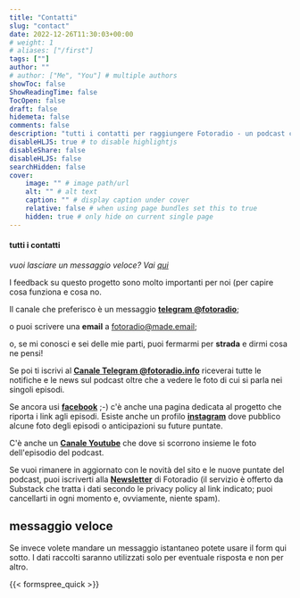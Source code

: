 ```yaml
---
title: "Contatti"
slug: "contact"
date: 2022-12-26T11:30:03+00:00
# weight: 1
# aliases: ["/first"]
tags: [""]
author: ""
# author: ["Me", "You"] # multiple authors
showToc: false
ShowReadingTime: false
TocOpen: false
draft: false
hidemeta: false
comments: false
description: "tutti i contatti per raggiungere Fotoradio - un podcast che parla di fotografie"
disableHLJS: true # to disable highlightjs
disableShare: false
disableHLJS: false
searchHidden: false
cover:
    image: "" # image path/url
    alt: "" # alt text
    caption: "" # display caption under cover
    relative: false # when using page bundles set this to true
    hidden: true # only hide on current single page
---
```


#### tutti i contatti

_vuoi lasciare un messaggio veloce? Vai [qui](#messaggio-veloce)_

I feedback su questo progetto sono molto importanti per noi (per capire cosa funziona e cosa no.

Il canale che preferisco è un messaggio [**telegram @fotoradio**](https://t.me/fotoradio);

o puoi scrivere una **email** a [fotoradio@made.email](mailto:fotoradio@made.email);

<!--
o usare il **form di contatto** [qui](#form-contatti) sotto (nessun dato verrà memorizzato o utilizzato se non per rispondere al messaggio);
-->

o, se mi conosci e sei delle mie parti, puoi fermarmi per **strada** e dirmi cosa ne pensi!

Se poi ti iscrivi al [**Canale Telegram @fotoradio.info**](https://t.me/+R4-Ey2hwjOVJk1on) riceverai tutte le notifiche e le news sul podcast oltre che a vedere le foto di cui si parla nei singoli episodi.

Se ancora usi [**facebook**](https://fb.me/fotoradio.info) ;-) c'è anche una pagina dedicata al progetto che riporta i link agli episodi. Esiste anche un profilo [**instagram**](https://instagram.com/fotoradio) dove pubblico alcune foto degli episodi o anticipazioni su future puntate.
<!--
Infine le nuova puntate verranno anche annunciate via [**twitter**]()
-->

C'è anche un [**Canale Youtube**](https://www.youtube.com/channel/UCH_ZEewtO_qqn7LZX83Zb4g) che dove si scorrono insieme le foto dell'episodio del podcast.

Se vuoi rimanere in aggiornato con le novità del sito e le nuove puntate del podcast, puoi iscriverti alla [**Newsletter**](https://fotoradio.substack.com) di Fotoradio (il servizio è offerto da Substack che tratta i dati secondo le privacy policy al link indicato; puoi cancellarti in ogni momento e, ovviamente, niente spam).

## messaggio veloce

Se invece volete mandare un messaggio istantaneo potete usare il form qui sotto. I dati raccolti saranno utilizzati solo per eventuale risposta e non per altro.

{{< formspree_quick >}}
